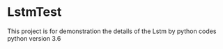 # LstmTest
This project is for demonstration the details of the Lstm by python codes
python version 3.6
